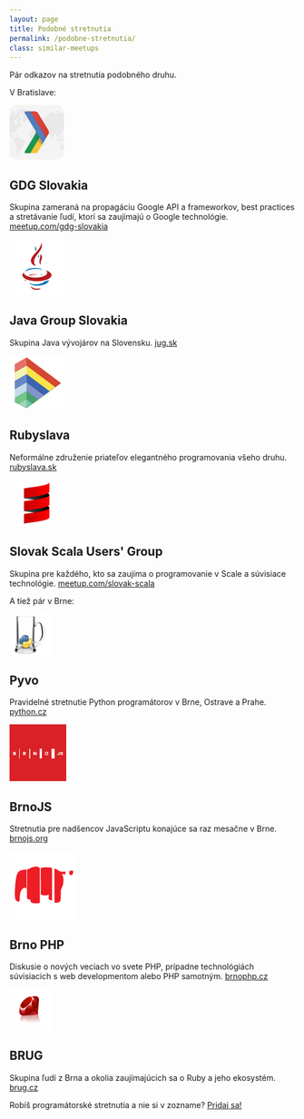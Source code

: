 ```yaml
---
layout: page
title: Podobné stretnutia
permalink: /podobne-stretnutia/
class: similar-meetups
---
```


Pár odkazov na stretnutia podobného druhu.

V Bratislave:

<div class="meetup">
    <img src="/images/similar/gdg.png">
    <h2>GDG Slovakia</h2>
    <p>
        Skupina zameraná na propagáciu Google API a frameworkov, best practices a stretávanie ľudí, ktorí sa zaujímajú o Google technológie.
        <a href="http://www.meetup.com/gdg-slovakia">meetup.com/gdg-slovakia</a>
    </p>
</div>
<div class="meetup">
    <img src="/images/similar/jug.png">
    <h2>Java Group Slovakia</h2>
    <p>
        Skupina Java vývojárov na Slovensku.
        <a href="http://jug.sk/">jug.sk</a>
    </p>
</div>
<div class="meetup">
    <img src="/images/similar/rubyslava.png">
    <h2>Rubyslava</h2>
    <p>
        Neformálne združenie priateľov elegantného programovania všeho druhu.
        <a href="http://rubyslava.sk">rubyslava.sk</a>
    </p>
</div>
<div class="meetup">
    <img src="/images/similar/scala.png">
    <h2>Slovak Scala Users' Group</h2>
    <p>
        Skupina pre každého, kto sa zaujíma o programovanie v Scale a súvisiace technológie.
        <a href="http://www.meetup.com/slovak-scala">meetup.com/slovak-scala</a>
    </p>
</div>

A tiež pár v Brne:

<div class="meetup">
    <img src="/images/similar/pyvo.png">
    <h2>Pyvo</h2>
    <p>
        Pravidelné stretnutie Python programátorov v Brne, Ostrave a Prahe.
        <a href="http://python.cz/">python.cz</a>
    </p>
</div>
<div class="meetup">
    <img src="/images/similar/brnojs.png">
    <h2>BrnoJS</h2>
    <p>
        Stretnutia pre nadšencov JavaScriptu konajúce sa raz mesačne v Brne.
        <a href="http://www.brnojs.org/">brnojs.org</a>
    </p>
</div>
<div class="meetup">
    <img src="/images/similar/brnophp.png">
    <h2>Brno PHP</h2>
    <p>
        Diskusie o nových veciach vo svete PHP, prípadne technológiách súvisiacich s web developmentom alebo PHP samotným.
        <a href="http://brnophp.cz/">brnophp.cz</a>
    </p>
</div>
<div class="meetup">
    <img src="/images/similar/brug.png">
    <h2>BRUG</h2>
    <p>
        Skupina ľudí z Brna a okolia zaujímajúcich sa o Ruby a jeho ekosystém.
        <a href="http://brug.cz/">brug.cz</a>
    </p>
</div>

Robíš programátorské stretnutia a nie si v zozname? [Pridaj sa!](https://github.com/webelement/webelement.github.io/)